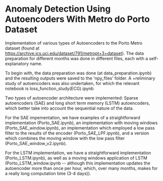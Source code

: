 # Anomaly Detection Using Autoencoders With Metro do Porto Dataset
Implementation of various types of Autoencoders to the Porto Metro dataset (found at https://archive.ics.uci.edu/dataset/791/metropt+3+dataset). The data preparation for different months was done in different files, each with a self-explanatory name.

To begin with, the data preparation was done (at data_preparation.ipynb) and the resulting outputs were saved to the 'npy_files' folder. A +reliminary study of autoencoders was also undertaken, for which the relevant notebook is loss_function_study(ECG).ipynb

Two types of autoencoder architecture were implemented: Sparse autoencoders (SAE) and long short term memory (LSTM) autoencoders, which better take into account the sequential nature of the data.

For the SAE impementation, we have examples of a straightforward implementation (Porto_SAE.ipynb), an implementation with moving windows (Porto_SAE_window.ipynb), an implementation which employed a low pass filter to the results of the encoder (Porto_SAE_LPF.ipynb), and a version which combines the moving window with the low pass filter (Porto_SAE_window_v2.ipynb).

For the LSTM implementation, we have a straightforward implementation (Porto_LSTM.ipynb), as well as a moving windows application of LSTM (Porto_LSTM_window.ipynb -- although this implementation updates the autoencoder more than once per hour, which, over many months, makes for a really long computation time (3-4 days)).
